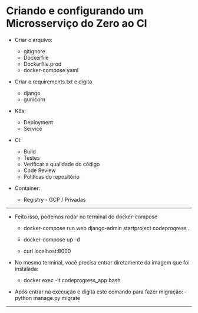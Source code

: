 # Criando e configurando um Microsserviço do Zero ao CI

- Criar o arquivo:
    - gitignore
    - Dockerfile
    - Dockerfile.prod
    - docker-compose.yaml

- Criar o requirements.txt e digita
    - django
    - gunicorn

- K8s:
    - Deployment
    - Service

- CI:
    - Build
    - Testes
    - Verificar a qualidade do código
    - Code Review
    - Políticas do repositório

- Container:
    - Registry - GCP / Privadas


-----------------------------------------------------
- Feito isso, podemos rodar no terminal do docker-compose

    - docker-compose run web django-admin startproject codeprogress .

    - docker-compose up -d

    - curl localhost:8000

- No mesmo terminal, você precisa entrar diretamente da imagem que foi instalada:

    - docker exec -it codeprogress_app bash 

 - Após entrar na execução e digita este comando para fazer migração:
        - python manage.py migrate

-----------------------------------------------------

